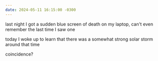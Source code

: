 ```yaml
---
date: 2024-05-11 16:15:00 -0300
---
```

last night I got a sudden blue screen of death on my laptop,
can't even remember the last time I saw one

today I woke up to learn that there was a somewhat strong solar storm around that time

coincidence?
